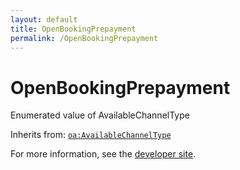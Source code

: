```yaml
---
layout: default
title: OpenBookingPrepayment
permalink: /OpenBookingPrepayment
---
```


# OpenBookingPrepayment
Enumerated value of AvailableChannelType

Inherits from: [`oa:AvailableChannelType`](https://openactive.io/AvailableChannelType)

For more information, see the [developer site](https://developer.openactive.io/data-model/types/).